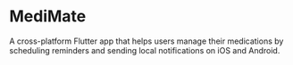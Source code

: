 # MediMate
A cross-platform Flutter app that helps users manage their medications by scheduling reminders and sending local notifications on iOS and Android.
